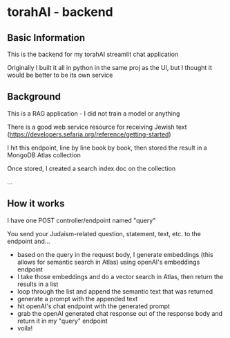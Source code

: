 # torahAI - backend

## Basic Information

This is the backend for my torahAI streamlit chat application

Originally I built it all in python in the same proj as the UI, but I thought it would be better to be its own service


## Background

This is a RAG application - I did not train a model or anything

There is a good web service resource for receiving Jewish text (https://developers.sefaria.org/reference/getting-started)

I hit this endpoint, line by line book by book, then stored the result in a MongoDB Atlas collection

Once stored, I created a search index doc on the collection

...

## How it works

I have one POST controller/endpoint named "query"

You send your Judaism-related question, statement, text, etc. to the endpoint and...

  - based on the query in the request body, I generate embeddings (this allows for semantic search in Atlas) using openAI's embeddings endpoint
  - I take those embeddings and do a vector search in Atlas, then return the results in a list
  - loop through the list and append the semantic text that was returned
  - generate a prompt with the appended text
  - hit openAI's chat endpoint with the generated prompt
  - grab the openAI generated chat response out of the response body and return it in my "query" endpoint
  - voila!
